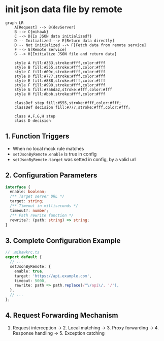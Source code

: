 # init json data file by remote

```mermaid
graph LR
    A[Request] --> B(devServer)
    B --> C{mihawk}
    C --> D{Is JSON data initialized?}
    D -- Initialized --> E[Return data directly]
    D -- Not initialized --> F[Fetch data from remote service]
    F --> G[Remote Service]
    G --> H[Initialize JSON file and return data]

    style A fill:#333,stroke:#fff,color:#fff
    style B fill:#555,stroke:#fff,color:#fff
    style C fill:#09c,stroke:#fff,color:#fff
    style D fill:#777,stroke:#fff,color:#fff
    style E fill:#888,stroke:#fff,color:#fff
    style F fill:#999,stroke:#fff,color:#fff
    style G fill:#7a6da2,stroke:#fff,color:#fff
    style H fill:#bbb,stroke:#fff,color:#fff

    classDef step fill:#555,stroke:#fff,color:#fff;
    classDef decision fill:#777,stroke:#fff,color:#fff;

    class A,F,G,H step
    class D decision
```

## 1. Function Triggers

- When no local mock rule matches
- `setJsonByRemote.enable` is true in config
- `setJsonByRemote.target` was setted in config, by a valid url

## 2. Configuration Parameters

```ts
interface {
  enable: boolean;
  /** Target server URL */
  target: string;
  /** Timeout in milliseconds */
  timeout?: number;
  /** Path rewrite function */
  rewrite?: (path: string) => string;
}
```

## 3. Complete Configuration Example

```ts
// .mihawkrc.ts
export default {
  // ...
  setJsonByRemote: {
    enable: true,
    target: 'https://api.example.com',
    timeout: 5000,
    rewrite: path => path.replace(/^\/api\/, '/'),
  },
  // ...
};
```

## 4. Request Forwarding Mechanism

1. Request interception -> 2. Local matching -> 3. Proxy forwarding -> 4. Response handling -> 5. Exception catching
